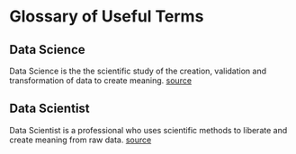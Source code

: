 # Glossary of Useful Terms

## Data Science

Data Science is the the scientific study of the creation, validation and transformation of data to create meaning. [source](http://www.datascienceassn.org/)

## Data Scientist

Data Scientist is a professional who uses scientific methods to liberate and create meaning from raw data. [source](http://www.datascienceassn.org/)
